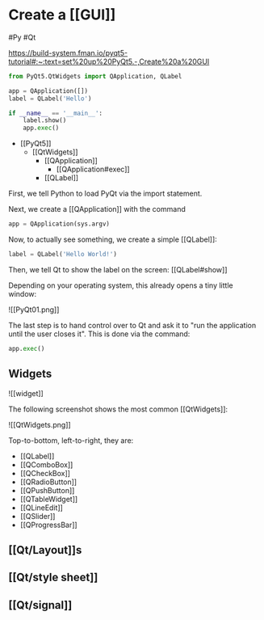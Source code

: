 # Create a [[GUI]]
#Py #Qt 

https://build-system.fman.io/pyqt5-tutorial#:~:text=set%20up%20PyQt5.-,Create%20a%20GUI

```py
from PyQt5.QtWidgets import QApplication, QLabel

app = QApplication([])
label = QLabel('Hello')

if __name__ == '__main__':
    label.show()
    app.exec()
```

- [[PyQt5]]
	- [[QtWidgets]]
		- [[QApplication]]
			- [[QApplication#exec]]
		- [[QLabel]]

First, we tell Python to load PyQt via the import statement.

Next, we create a [[QApplication]] with the command
```py
app = QApplication(sys.argv)
```

Now, to actually see something, we create a simple [[QLabel]]:
```py
label = QLabel('Hello World!')
```

Then, we tell Qt to show the label on the screen: [[QLabel#show]]

Depending on your operating system, this already opens a tiny little window:

![[PyQt01.png]]

The last step is to hand control over to Qt and ask it to "run the application until the user closes it". This is done via the command:
```py
app.exec()
```

## Widgets

![[widget]]

The following screenshot shows the most common [[QtWidgets]]:

![[QtWidgets.png]]

Top-to-bottom, left-to-right, they are:

- [[QLabel]]
- [[QComboBox]]
- [[QCheckBox]]
- [[QRadioButton]]
- [[QPushButton]]
- [[QTableWidget]]
- [[QLineEdit]]
- [[QSlider]]
- [[QProgressBar]]

## [[Qt/Layout]]s
## [[Qt/style sheet]]
## [[Qt/signal]]